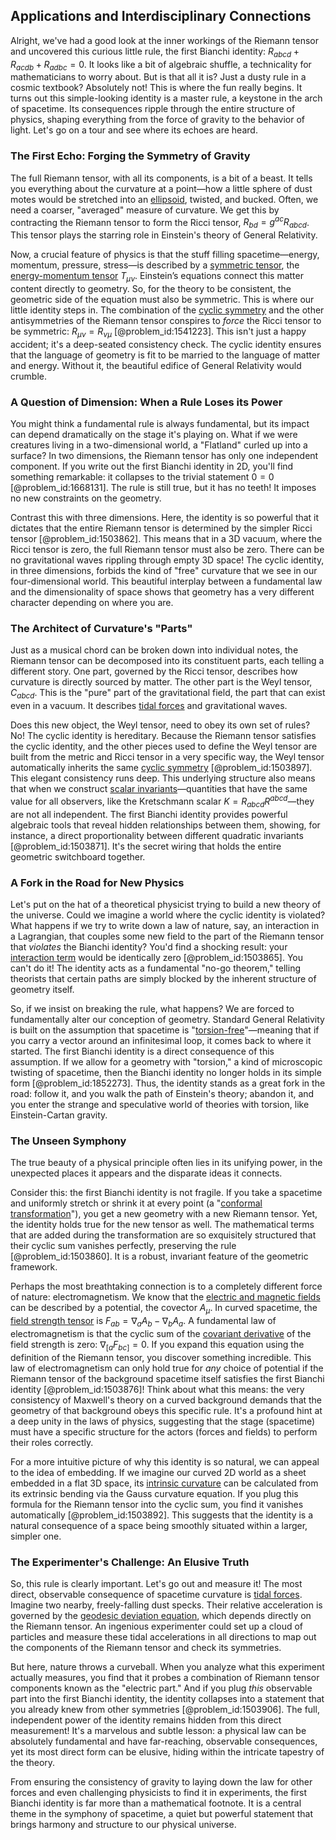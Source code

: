 ## Applications and Interdisciplinary Connections

Alright, we've had a good look at the inner workings of the Riemann tensor and uncovered this curious little rule, the first Bianchi identity: $R_{abcd} + R_{acdb} + R_{adbc} = 0$. It looks like a bit of algebraic shuffle, a technicality for mathematicians to worry about. But is that all it is? Just a dusty rule in a cosmic textbook? Absolutely not! This is where the fun really begins. It turns out this simple-looking identity is a master rule, a keystone in the arch of spacetime. Its consequences ripple through the entire structure of physics, shaping everything from the force of gravity to the behavior of light. Let's go on a tour and see where its echoes are heard.

### The First Echo: Forging the Symmetry of Gravity

The full Riemann tensor, with all its components, is a bit of a beast. It tells you everything about the curvature at a point—how a little sphere of dust motes would be stretched into an [ellipsoid](@article_id:165317), twisted, and bucked. Often, we need a coarser, "averaged" measure of curvature. We get this by contracting the Riemann tensor to form the Ricci tensor, $R_{bd} = g^{ac}R_{abcd}$. This tensor plays the starring role in Einstein's theory of General Relativity.

Now, a crucial feature of physics is that the stuff filling spacetime—energy, momentum, pressure, stress—is described by a [symmetric tensor](@article_id:144073), the [energy-momentum tensor](@article_id:149582) $T_{\mu\nu}$. Einstein’s equations connect this matter content directly to geometry. So, for the theory to be consistent, the geometric side of the equation must also be symmetric. This is where our little identity steps in. The combination of the [cyclic symmetry](@article_id:192910) and the other antisymmetries of the Riemann tensor conspires to *force* the Ricci tensor to be symmetric: $R_{\mu\nu} = R_{\nu\mu}$ [@problem_id:1541223]. This isn't just a happy accident; it's a deep-seated consistency check. The cyclic identity ensures that the language of geometry is fit to be married to the language of matter and energy. Without it, the beautiful edifice of General Relativity would crumble.

### A Question of Dimension: When a Rule Loses its Power

You might think a fundamental rule is always fundamental, but its impact can depend dramatically on the stage it's playing on. What if we were creatures living in a two-dimensional world, a "Flatland" curled up into a surface? In two dimensions, the Riemann tensor has only one independent component. If you write out the first Bianchi identity in 2D, you'll find something remarkable: it collapses to the trivial statement $0=0$ [@problem_id:1668131]. The rule is still true, but it has no teeth! It imposes no new constraints on the geometry.

Contrast this with three dimensions. Here, the identity is so powerful that it dictates that the entire Riemann tensor is determined by the simpler Ricci tensor [@problem_id:1503862]. This means that in a 3D vacuum, where the Ricci tensor is zero, the full Riemann tensor must also be zero. There can be no gravitational waves rippling through empty 3D space! The cyclic identity, in three dimensions, forbids the kind of "free" curvature that we see in our four-dimensional world. This beautiful interplay between a fundamental law and the dimensionality of space shows that geometry has a very different character depending on where you are.

### The Architect of Curvature's "Parts"

Just as a musical chord can be broken down into individual notes, the Riemann tensor can be decomposed into its constituent parts, each telling a different story. One part, governed by the Ricci tensor, describes how curvature is directly sourced by matter. The other part is the Weyl tensor, $C_{abcd}$. This is the "pure" part of the gravitational field, the part that can exist even in a vacuum. It describes [tidal forces](@article_id:158694) and gravitational waves.

Does this new object, the Weyl tensor, need to obey its own set of rules? No! The cyclic identity is hereditary. Because the Riemann tensor satisfies the cyclic identity, and the other pieces used to define the Weyl tensor are built from the metric and Ricci tensor in a very specific way, the Weyl tensor automatically inherits the same [cyclic symmetry](@article_id:192910) [@problem_id:1503897]. This elegant consistency runs deep. This underlying structure also means that when we construct [scalar invariants](@article_id:193293)—quantities that have the same value for all observers, like the Kretschmann scalar $K = R_{abcd}R^{abcd}$—they are not all independent. The first Bianchi identity provides powerful algebraic tools that reveal hidden relationships between them, showing, for instance, a direct proportionality between different quadratic invariants [@problem_id:1503871]. It's the secret wiring that holds the entire geometric switchboard together.

### A Fork in the Road for New Physics

Let's put on the hat of a theoretical physicist trying to build a new theory of the universe. Could we imagine a world where the cyclic identity is violated? What happens if we try to write down a law of nature, say, an interaction in a Lagrangian, that couples some new field to the part of the Riemann tensor that *violates* the Bianchi identity? You'd find a shocking result: your [interaction term](@article_id:165786) would be identically zero [@problem_id:1503865]. You can't do it! The identity acts as a fundamental "no-go theorem," telling theorists that certain paths are simply blocked by the inherent structure of geometry itself.

So, if we insist on breaking the rule, what happens? We are forced to fundamentally alter our conception of geometry. Standard General Relativity is built on the assumption that spacetime is "[torsion-free](@article_id:161170)"—meaning that if you carry a vector around an infinitesimal loop, it comes back to where it started. The first Bianchi identity is a direct consequence of this assumption. If we allow for a geometry with "torsion," a kind of microscopic twisting of spacetime, then the Bianchi identity no longer holds in its simple form [@problem_id:1852273]. Thus, the identity stands as a great fork in the road: follow it, and you walk the path of Einstein's theory; abandon it, and you enter the strange and speculative world of theories with torsion, like Einstein-Cartan gravity.

### The Unseen Symphony

The true beauty of a physical principle often lies in its unifying power, in the unexpected places it appears and the disparate ideas it connects.

Consider this: the first Bianchi identity is not fragile. If you take a spacetime and uniformly stretch or shrink it at every point (a "[conformal transformation](@article_id:192788)"), you get a new geometry with a new Riemann tensor. Yet, the identity holds true for the new tensor as well. The mathematical terms that are added during the transformation are so exquisitely structured that their cyclic sum vanishes perfectly, preserving the rule [@problem_id:1503860]. It is a robust, invariant feature of the geometric framework.

Perhaps the most breathtaking connection is to a completely different force of nature: electromagnetism. We know that the [electric and magnetic fields](@article_id:260853) can be described by a potential, the covector $A_\mu$. In curved spacetime, the [field strength tensor](@article_id:159252) is $F_{ab} = \nabla_a A_b - \nabla_b A_a$. A fundamental law of electromagnetism is that the cyclic sum of the [covariant derivative](@article_id:151982) of the field strength is zero: $\nabla_{[a} F_{bc]} = 0$. If you expand this equation using the definition of the Riemann tensor, you discover something incredible. This law of electromagnetism can only hold true for *any* choice of potential if the Riemann tensor of the background spacetime itself satisfies the first Bianchi identity [@problem_id:1503876]! Think about what this means: the very consistency of Maxwell's theory on a curved background demands that the geometry of that background obeys this specific rule. It's a profound hint at a deep unity in the laws of physics, suggesting that the stage (spacetime) must have a specific structure for the actors (forces and fields) to perform their roles correctly.

For a more intuitive picture of why this identity is so natural, we can appeal to the idea of embedding. If we imagine our curved 2D world as a sheet embedded in a flat 3D space, its [intrinsic curvature](@article_id:161207) can be calculated from its extrinsic bending via the Gauss curvature equation. If you plug this formula for the Riemann tensor into the cyclic sum, you find it vanishes automatically [@problem_id:1503892]. This suggests that the identity is a natural consequence of a space being smoothly situated within a larger, simpler one.

### The Experimenter's Challenge: An Elusive Truth

So, this rule is clearly important. Let's go out and measure it! The most direct, observable consequence of spacetime curvature is [tidal forces](@article_id:158694). Imagine two nearby, freely-falling dust specks. Their relative acceleration is governed by the [geodesic deviation equation](@article_id:159552), which depends directly on the Riemann tensor. An ingenious experimenter could set up a cloud of particles and measure these tidal accelerations in all directions to map out the components of the Riemann tensor and check its symmetries.

But here, nature throws a curveball. When you analyze what this experiment actually measures, you find that it probes a combination of Riemann tensor components known as the "electric part." And if you plug *this* observable part into the first Bianchi identity, the identity collapses into a statement that you already knew from other symmetries [@problem_id:1503906]. The full, independent power of the identity remains hidden from this direct measurement! It's a marvelous and subtle lesson: a physical law can be absolutely fundamental and have far-reaching, observable consequences, yet its most direct form can be elusive, hiding within the intricate tapestry of the theory.

From ensuring the consistency of gravity to laying down the law for other forces and even challenging physicists to find it in experiments, the first Bianchi identity is far more than a mathematical footnote. It is a central theme in the symphony of spacetime, a quiet but powerful statement that brings harmony and structure to our physical universe.